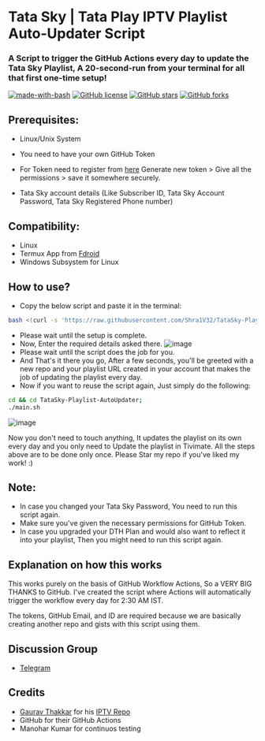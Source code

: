 # Tata Sky | Tata Play IPTV Playlist Auto-Updater Script
### A Script to trigger the GitHub Actions every day to update the Tata Sky Playlist, A 20-second-run from your terminal for all that first one-time setup!
[![made-with-bash](https://img.shields.io/badge/Made%20with-Bash-1f425f.svg)](https://www.gnu.org/software/bash/)
[![GitHub license](https://badgen.net/github/license/Shra1V32/TataSky-Playlist-AutoUpdater)](https://github.com/Shra1V32/TataSky-Playlist-AutoUpdater/blob/master/LICENSE)
[![GitHub stars](https://img.shields.io/github/stars/Shra1V32/TataSky-Playlist-AutoUpdater?style=social&label=Star&maxAge=2592000)](https://GitHub.com/Shra1V32/TataSky-Playlist-AutoUpdater/stargazers/)
[![GitHub forks](https://img.shields.io/github/forks/Shra1V32/TataSky-Playlist-AutoUpdater.svg?style=social&label=Fork&maxAge=2592000)](https://GitHub.com/Shra1V32/TataSky-Playlist-AutoUpdater/network/)

## Prerequisites:
* Linux/Unix System
* You need to have your own GitHub Token
* For Token need to register from [here](https://github.com/settings/tokens)
Generate new token > Give all the permissions > save it somewhere securely.

* Tata Sky account details (Like Subscriber ID, Tata Sky Account Password, Tata Sky Registered Phone number)


## Compatibility:
* Linux
* Termux App from [Fdroid](https://f-droid.org/en/packages/com.termux/)
* Windows Subsystem for Linux

## How to use?
* Copy the below script and paste it in the terminal:
```bash
bash <(curl -s 'https://raw.githubusercontent.com/Shra1V32/TataSky-Playlist-AutoUpdater/main/curl.sh')
```
* Please wait until the setup is complete.
* Now, Enter the required details asked there.
![image](https://i.ibb.co/1Z9xkL4/Screenshot-2022-01-19-110057.png)
* Please wait until the script does the job for you.
* And That's it there you go, After a few seconds, you'll be greeted with a new repo and your playlist URL created in your account that makes the job of updating the playlist every day.
* Now if you want to reuse the script again, Just simply do the following: 
```bash
cd && cd TataSky-Playlist-AutoUpdater;
./main.sh
```
![image](https://i.ibb.co/NKqMnPg/Screenshot-2022-01-10-001252.png)

Now you don't need to touch anything, It updates the playlist on its own every day and you only need to Update the playlist in Tivimate.
All the steps above are to be done only once. Please Star my repo if you've liked my work! :)

## Note:

* In case you changed your Tata Sky Password, You need to run this script again.
* Make sure you've given the necessary permissions for GitHub Token.
* In case you upgraded your DTH Plan and would also want to reflect it into your playlist, Then you might need to run this script again.
##


## Explanation on how this works

This works purely on the basis of GitHub Workflow Actions, So a VERY BIG THANKS to GitHub.
I've created the script where Actions will automatically trigger the workflow every day for 2:30 AM IST.

The tokens, GitHub Email, and ID are required because we are basically creating another repo and gists with this script using them.

## Discussion Group
* [Telegram](https://t.me/tskyiptv)

## Credits

* [Gaurav Thakkar](https://github.com/ForceGT) for his [IPTV Repo](https://github.com/ForceGT/Tata-Sky-IPTV)
* GitHub for their GitHub Actions
* Manohar Kumar for continuos testing




